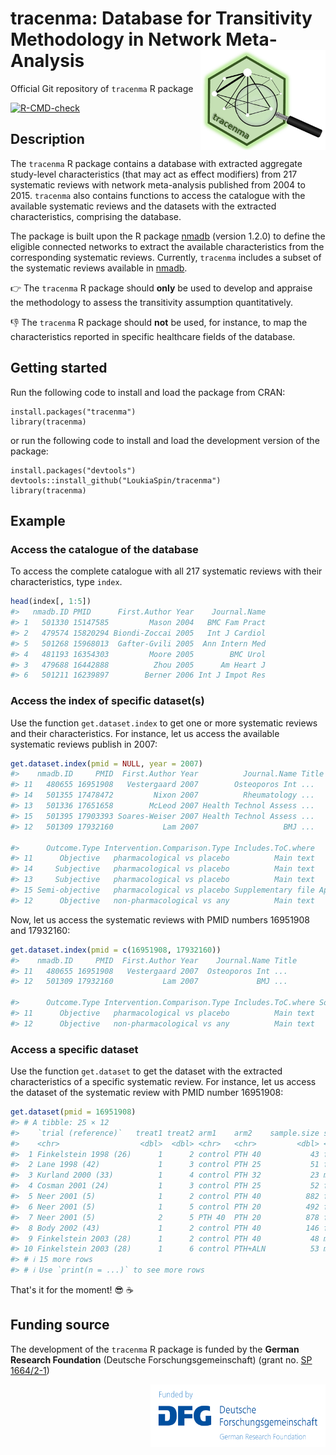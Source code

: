 # tracenma: Database for Transitivity Methodology in Network Meta-Analysis   <img src="man/figures/logo.png" align="right" width="200" />    

Official Git repository of `tracenma` R package

<!-- badges: start -->
[![R-CMD-check](https://github.com/LoukiaSpin/tracenma/actions/workflows/R-CMD-check.yaml/badge.svg?branch=main)](https://github.com/LoukiaSpin/tracenma/actions/workflows/R-CMD-check.yaml)
<!-- badges: end -->

## Description 

The `tracenma` R package contains a database with extracted aggregate 
study-level characteristics (that may act as effect modifiers) from 217 
systematic reviews with network meta-analysis published from 2004 to 2015. 
`tracenma` also contains functions to access the catalogue with the available 
systematic reviews and the datasets with the extracted characteristics, 
comprising the database.

The package is built upon the R package 
[nmadb](https://CRAN.R-project.org/package=nmadb) (version 1.2.0) to define the 
eligible connected networks to extract the available characteristics from the 
corresponding systematic reviews. Currently, `tracenma` includes a subset of the 
systematic reviews available in 
[nmadb](https://CRAN.R-project.org/package=nmadb).

👉 The `tracenma` R package should **only** be used to develop and appraise the 
methodology to assess the transitivity assumption quantitatively.

👎 The `tracenma` R package should **not** be used, for instance, to map the 
characteristics reported in specific healthcare fields of the database.

## Getting started

Run the following code to install and load the package from CRAN:

    install.packages("tracenma")
    library(tracenma)

or run the following code to install and load the development version of the package:

    install.packages("devtools")
    devtools::install_github("LoukiaSpin/tracenma")
    library(tracenma)

## Example

### Access the catalogue of the database

To access the complete catalogue with all 217 systematic reviews with their 
characteristics, type `index`. 

``` r
head(index[, 1:5])
#>   nmadb.ID PMID      First.Author Year    Journal.Name 
#> 1   501330 15147585         Mason 2004   BMC Fam Pract
#> 2   479574 15820294 Biondi-Zoccai 2005   Int J Cardiol
#> 5   501268 15968013  Gafter-Gvili 2005  Ann Intern Med
#> 4   481193 16354303         Moore 2005        BMC Urol
#> 3   479688 16442888          Zhou 2005      Am Heart J
#> 6   501211 16239897        Berner 2006 Int J Impot Res
```

### Access the index of specific dataset(s)

Use the function `get.dataset.index` to get one or more  systematic reviews and 
their characteristics. For instance, let us access the available systematic 
reviews publish in 2007:

``` r
get.dataset.index(pmid = NULL, year = 2007)
#>    nmadb.ID     PMID  First.Author Year          Journal.Name Title
#> 11   480655 16951908   Vestergaard 2007        Osteoporos Int ...
#> 14   501355 17478472         Nixon 2007          Rheumatology ...
#> 13   501336 17651658        McLeod 2007 Health Technol Assess ...
#> 15   501395 17903393 Soares-Weiser 2007 Health Technol Assess ...
#> 12   501309 17932160           Lam 2007                   BMJ ...
                                                                                                                                                    
#>      Outcome.Type Intervention.Comparison.Type Includes.ToC.where            Source.ToC
#> 11      Objective   pharmacological vs placebo          Main text               Table 1
#> 14     Subjective   pharmacological vs placebo          Main text               Table 1
#> 13     Subjective   pharmacological vs placebo          Main text          Table 2 to 4
#> 15 Semi-objective   pharmacological vs placebo Supplementary file Appendix Tables 5 & 6
#> 12      Objective   non-pharmacological vs any          Main text               Table 1
```

Now, let us access the systematic reviews with PMID numbers 16951908 and 17932160:

``` r
get.dataset.index(pmid = c(16951908, 17932160))
#>    nmadb.ID     PMID  First.Author Year    Journal.Name Title
#> 11   480655 16951908   Vestergaard 2007  Osteoporos Int ...
#> 12   501309 17932160           Lam 2007             BMJ ...
                                                                                                                                                    
#>      Outcome.Type Intervention.Comparison.Type Includes.ToC.where Source.ToC
#> 11      Objective   pharmacological vs placebo          Main text    Table 1
#> 12      Objective   non-pharmacological vs any          Main text    Table 1
```

### Access a specific dataset

Use the function `get.dataset` to get the dataset with the extracted 
characteristics of a specific systematic review. For instance, let us access the 
dataset of the systematic review with PMID number 16951908:

``` r
get.dataset(pmid = 16951908)
#> # A tibble: 25 × 12
#>    `trial (reference)`   treat1 treat2 arm1    arm2    sample.size sex    h.rPTH calcium vitamin.D duration quality
#>    <chr>                  <dbl>  <dbl> <chr>   <chr>         <dbl> <chr>  <chr>    <dbl>     <dbl>    <dbl>   <dbl>
#>  1 Finkelstein 1998 (26)      1      2 control PTH 40           43 female 1-34        NA        NA       12       2
#>  2 Lane 1998 (42)             1      3 control PTH 25           51 female 1-34      1500       800       12       3
#>  3 Kurland 2000 (33)          1      4 control PTH 32           23 male   1-34      1500       400       18       3
#>  4 Cosman 2001 (24)           1      3 control PTH 25           52 female 1-34      1500       800       36       3
#>  5 Neer 2001 (5)              1      2 control PTH 40          882 female 1-34      1000       400       21       3
#>  6 Neer 2001 (5)              1      5 control PTH 20          492 female 1-34      1000       400       21       3
#>  7 Neer 2001 (5)              2      5 PTH 40  PTH 20          878 female 1-34      1000       400       21       3
#>  8 Body 2002 (43)             1      2 control PTH 40          146 female 1-34      1000       400       12       4
#>  9 Finkelstein 2003 (28)      1      2 control PTH 40           48 male   1-34      1000       400       30       3
#> 10 Finkelstein 2003 (28)      1      6 control PTH+ALN          53 male   1-34      1000       400       30       3
#> # ℹ 15 more rows
#> # ℹ Use `print(n = ...)` to see more rows
``` 

That's it for the moment! 😎 ☕

## Funding source

The development of the `tracenma` R package is funded by the **German Research Foundation** (Deutsche Forschungsgemeinschaft) (grant no. [SP 1664/2-1](https://gepris.dfg.de/gepris/projekt/462260733)) <div style="text-align: right"> <img src="man/figures/dfg_logo_schriftzug_blau_foerderung_en.png" width="280" height="100" align="right"></div>
